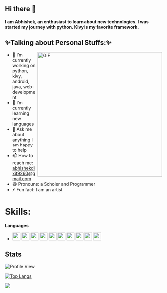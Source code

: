 ## Hi there 👋
#### I am Abhishek, an enthusiast to learn about new technologies. I was started my journey with python. Kivy is my favorite framework.

 ## ✨Talking about Personal Stuffs:✨

<img align="right" alt="GIF" src="https://miro.medium.com/max/1360/0*gqO3slLmGb4mUeje.gif" width="400px" />  

 
- 🔭 I’m currently working on python, kivy, android, java, web-development
- 🌱 I’m currently learning new languages
- 💬 Ask me about anything I am happy to help 
- 📫 How to reach me: abhishekdixit9260@gmail.com
- 😄 Pronouns: a Scholer and Programmer
- ⚡ Fun fact: I am an artist
# Skills:

**Languages**
  * <img src ="https://img.shields.io/badge/python-%233776AB.svg?&style=flat-square&logo=python&logoColor=white" height=25> <img src ="https://camo.githubusercontent.com/d423cf12cc9ec53976db472d8844305e3f324418/68747470733a2f2f696d672e736869656c64732e696f2f62616467652f2d4a6176615363726970742d626c61636b3f7374796c653d666c61742d737175617265266c6f676f3d6a617661736372697074" height=25> <img src ="https://img.shields.io/badge/c++%20-%2300599C.svg?&style=for-the-badge&logo=c%2B%2B&logoColor=white" height=25> <img src ="https://img.shields.io/badge/html5%20-%23E34F26.svg?&style=for-the-badge&logo=html5&logoColor=white" height=25> <img src ="https://img.shields.io/badge/css3%20-%231572B6.svg?&style=for-the-badge&logo=css3&logoColor=white" height=25> <img src ="https://img.shields.io/badge/java-%23ED8B00.svg?&style=for-the-badge&logo=java&logoColor=white" height=25> <img src ="https://img.shields.io/badge/Ruby-%233776AB.svg?&style=flat-square&logo=ruby&logoColor=white" height=25> <img src ="https://img.shields.io/badge/Go%20-%2300599C.svg?&style=for-the-badge&logo=go&logoColor=white" height=25> <img src ="https://img.shields.io/badge/Perl%20-%23E34F26.svg?&style=for-the-badge&logo=perl&logoColor=white" height=25> <img src ="https://img.shields.io/badge/php%20-%231572B6.svg?&style=for-the-badge&logo=php&logoColor=white" height=25>
## Stats
 ![Profile View](http://estruyf-github.azurewebsites.net/api/VisitorHit?user=Abhishek-op&repo=github-visitors-badge&countColorcountColor&countColor=%237B1E7A)

 
[![Top Langs](https://github-readme-stats.vercel.app/api/top-langs/?username=Abhishek-op&layout=compact)](https://github.com/anuraghazra/github-readme-stats)

<a href="https://Tejas1510.github.io">
  <img src="https://github-readme-stats.vercel.app/api?username=Abhishek-op&count_private=true" align="center"/>
</a>

